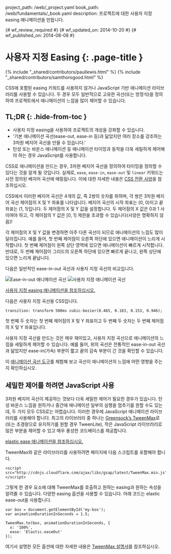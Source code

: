 project_path: /web/_project.yaml
book_path: /web/fundamentals/_book.yaml
description: 프로젝트에 대한 사용자 지정 easing 애니메이션을 만듭니다.

{# wf_review_required #}
{# wf_updated_on: 2014-10-20 #}
{# wf_published_on: 2014-08-08 #}

# 사용자 지정 Easing {: .page-title }

{% include "_shared/contributors/paullewis.html" %}
{% include "_shared/contributors/samthorogood.html" %}


CSS에 포함된 easing 키워드를 사용하지 않거나 JavaScript 기반 애니메이션 라이브러리를 사용할 수 있습니다. 두 경우 모두 일반적으로 고유한 곡선(또는 방정식)을 정의하여 프로젝트에서 애니메이션의 느낌을 많이 제어할 수 있습니다.

## TL;DR {: .hide-from-toc }
- 사용자 지정 easing을 사용하여 프로젝트의 개성을 강화할 수 있습니다.
- '기본 애니메이션 곡선(ease-out, ease-in 등)과 닮았지만 여러 장소를 강조하는 3차원 베지어 곡선을 만들 수 있습니다.'
- 탄성 또는 바운스 애니메이션 등 애니메이션 타이밍과 동작을 더욱 세밀하게 제어해야 하는 경우 JavaScript를 사용합니다.


CSS로 애니메이션을 만드는 경우, 3차원 베지어 곡선을 정의하여 타이밍을 정의할 수 있다는 것을 알게 될 것입니다. 실제로, `ease`, `ease-in`, `ease-out` 및 `linear` 키워드는 사전 정의된 베지어 곡선에 매핑됩니다. 이에 대한 자세한 내용은 [CSS 전환 사양](http://www.w3.org/TR/css3-transitions/)을 참조하십시오.

CSS에서 이러한 베지어 곡선은 4개의 값, 즉 2쌍의 숫자를 취하며, 각 쌍은 3차원 베지어 곡선 제어점의 X 및 Y 좌표를 나타냅니다.  베지어 곡선의 시작 좌표는 (0, 0)이고 끝 좌표는 (1, 1)입니다. 두 제어점의 X 및 Y 값을 설정합니다. 두 제어점의 X 값은 0과 1 사이여야 하고, 각 제어점의 Y 값은 [0, 1] 제한을 초과할 수 있습니다(사양은 명확하지 않음)!

각 제어점의 X 및 Y 값을 변경하면 아주 다른 곡선이 되므로 애니메이션의 느낌도 많이 달라집니다. 예를 들어, 첫 번째 제어점이 오른쪽 하단에 있으면 애니메이션이 느리게 시작합니다. 첫 번째 제어점이 왼쪽 상단 영역에 있으면 애니메이션이 빠르게 시작합니다. 반대로, 두 번째 제어점이 그리드의 오른쪽 하단에 있으면 빠르게 끝나고, 왼쪽 상단에 있으면 느리게 끝납니다.

다음은 일반적인 ease-in-out 곡선과 사용자 지정 곡선의 비교입니다.

<img src="imgs/ease-in-out-markers.png" style="display: inline; max-width: 300px" alt="Ease-in-out 애니메이션 곡선" />
<img src="imgs/custom.png" style="display: inline; max-width: 300px" alt="사용자 지정 애니메이션 곡선" />

<a href="https://googlesamples.github.io/web-fundamentals/samples/../fundamentals/design-and-ui/animations/box-move-custom-curve.html">사용자 지정 easing 애니메이션을 참조하십시오.</a>

다음은 사용자 지정 곡선용 CSS입니다.


    transition: transform 500ms cubic-bezier(0.465, 0.183, 0.153, 0.946);
    

첫 번째 두 숫자는 첫 번째 제어점의 X 및 Y 좌표이고 두 번째 두 숫자는 두 번째 제어점의 X 및 Y 좌표입니다.

사용자 지정 곡선을 만드는 것은 매우 재미있고, 사용자 지정 곡선으로 애니메이션의 느낌을 세밀하게 제어할 수 있습니다. 예를 들어, 위의 곡선은 전통적인 ease-in-out 곡선과 닮았지만 ease-in(가속) 부분이 짧고 끝의 감속 부분이 긴 것을 확인할 수 있습니다.

이 <a href="https://googlesamples.github.io/web-fundamentals/samples/../fundamentals/design-and-ui/animations/curve-playground.html">애니메이션 곡선 도구</a>를 체험해 보고 곡선이 애니메이션의 느낌에 어떤 영향을 주는지 확인하십시오.

## 세밀한 제어를 하려면 JavaScript 사용

3차원 베지어 곡선이 제공하는 것보다 더욱 세밀한 제어가 필요한 경우가 있습니다. 탄성 바운스 느낌을 원하거나 중간에 애니메이션 일부의 실행을 멈추기를 원할 수도 있는데, 두 가지 모두 CSS로는 어렵습니다. 이러한 경우에 JavaScript 애니메이션 라이브러리를 사용해야 합니다. 최고의 라이브러리 중 하나는 [Greensock’s TweenMax](https://github.com/greensock/GreenSock-JS/tree/master/src/minified)로 (또는 초경량으로 유지하기를 원할 경우 TweenLite), 작은 JavaScript 라이브러리로 많은 부분을 제어할 수 있고 매우 풍성한 코드베이스를 제공합니다.

<a href="https://googlesamples.github.io/web-fundamentals/samples/../fundamentals/design-and-ui/animations/box-move-elastic.html">elastic ease 애니메이션을 참조하십시오.</a>

TweenMax와 같은 라이브러리를 사용하려면 페이지에 다음 스크립트를 포함해야 합니다.


    <script src="http://cdnjs.cloudflare.com/ajax/libs/gsap/latest/TweenMax.min.js"></script>
    

그렇게 한 경우 요소에 대해 TweenMax를 호출하고 원하는 easing과 원하는 속성을 알려줄 수 있습니다. 다양한 easing 옵션을 사용할 수 있습니다. 아래 코드는 elastic ease-out을 사용합니다.


    var box = document.getElementById('my-box');
    var animationDurationInSeconds = 1.5;
    
    TweenMax.to(box, animationDurationInSeconds, {
      x: '100%',
      ease: 'Elastic.easeOut'
    });
    

여기서 설명한 모든 옵션에 대한 자세한 내용은 [TweenMax 설명서](http://greensock.com/docs/#/HTML5/GSAP/TweenMax/)를 참조하십시오.



